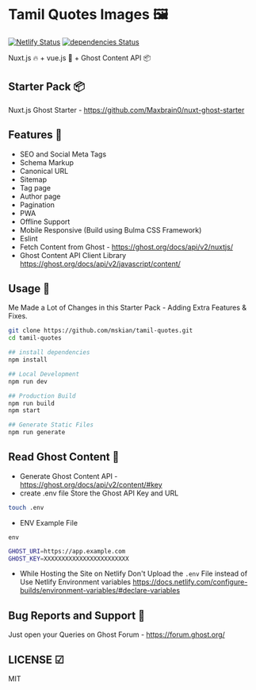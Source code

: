 # Tamil Quotes Images 🖼

[![Netlify Status](https://api.netlify.com/api/v1/badges/182731b7-71de-4c7e-add3-a73907e60f34/deploy-status)](https://app.netlify.com/sites/tamilquotes/deploys) [![dependencies Status](https://david-dm.org/mskian/tamil-quotes/status.png)](https://david-dm.org/mskian/tamil-quotes)  

Nuxt.js 🔥 + vue.js 🦄 + Ghost Content API 📦

## Starter Pack 📦

Nuxt.js Ghost Starter - <https://github.com/Maxbrain0/nuxt-ghost-starter>  

## Features 🎨

- SEO and Social Meta Tags
- Schema Markup
- Canonical URL
- Sitemap
- Tag page
- Author page
- Pagination
- PWA
- Offline Support
- Mobile Responsive (Build using Bulma CSS Framework)
- Eslint
- Fetch Content from Ghost - <https://ghost.org/docs/api/v2/nuxtjs/>
- Ghost Content API Client Library <https://ghost.org/docs/api/v2/javascript/content/>

## Usage 🔧

Me Made a Lot of Changes in this Starter Pack - Adding Extra Features & Fixes.

```bash
git clone https://github.com/mskian/tamil-quotes.git
cd tamil-quotes

## install dependencies
npm install

## Local Development
npm run dev

## Production Build
npm run build
npm start

## Generate Static Files
npm run generate
```

## Read Ghost Content 📖

- Generate Ghost Content API - <https://ghost.org/docs/api/v2/content/#key>
- create .env file Store the Ghost API Key and URL

```bash
touch .env
```

- ENV Example File

`env`

```bash
GHOST_URI=https://app.example.com
GHOST_KEY=XXXXXXXXXXXXXXXXXXXXXXXX
```

- While Hosting the Site on Netlify Don't Upload the `.env` File instead of Use Netlify Environment variables <https://docs.netlify.com/configure-builds/environment-variables/#declare-variables>

## Bug Reports and Support 🐛

Just open your Queries on Ghost Forum - <https://forum.ghost.org/>

## LICENSE ☑

MIT
